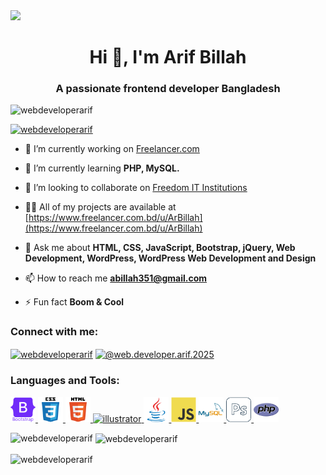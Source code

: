 <img src="https://media.licdn.com/dms/image/v2/D5616AQHf00KwGXD8Ug/profile-displaybackgroundimage-shrink_350_1400/B56ZUunlX7GsAY-/0/1740243884783?e=1756944000&v=beta&t=taMu19cMlS0CI6pFl6zV04fHHtouSPApWZB7HLSuU6" atr="arif"/>
<h1 align="center">Hi 👋, I'm Arif Billah</h1>
<h3 align="center">A passionate frontend developer Bangladesh</h3>

<p align="left"> <img src="https://komarev.com/ghpvc/?username=webdeveloperarif&label=Profile%20views&color=0e75b6&style=flat" alt="webdeveloperarif" /> </p>

<p align="left"> <a href="https://github.com/ryo-ma/github-profile-trophy"><img src="https://github-profile-trophy.vercel.app/?username=webdeveloperarif" alt="webdeveloperarif" /></a> </p>

- 🔭 I’m currently working on [Freelancer.com](https://www.freelancer.com.bd/u/ArBillah)

- 🌱 I’m currently learning **PHP, MySQL.**

- 👯 I’m looking to collaborate on [Freedom IT Institutions](https://freedomitinstitutions.com/)

- 👨‍💻 All of my projects are available at [https://www.freelancer.com.bd/u/ArBillah](https://www.freelancer.com.bd/u/ArBillah)

- 💬 Ask me about **HTML, CSS, JavaScript, Bootstrap, jQuery, Web Development, WordPress, WordPress Web Development and Design**

- 📫 How to reach me **abillah351@gmail.com**

- ⚡ Fun fact **Boom & Cool**

<h3 align="left">Connect with me:</h3>
<p align="left">
<a href="https://linkedin.com/in/webdeveloperarif" target="blank"><img align="center" src="https://raw.githubusercontent.com/rahuldkjain/github-profile-readme-generator/master/src/images/icons/Social/linked-in-alt.svg" alt="webdeveloperarif" height="30" width="40" /></a>
<a href="https://fb.com/@web.developer.arif.2025" target="blank"><img align="center" src="https://raw.githubusercontent.com/rahuldkjain/github-profile-readme-generator/master/src/images/icons/Social/facebook.svg" alt="@web.developer.arif.2025" height="30" width="40" /></a>
</p>

<h3 align="left">Languages and Tools:</h3>
<p align="left"> <a href="https://getbootstrap.com" target="_blank" rel="noreferrer"> <img src="https://raw.githubusercontent.com/devicons/devicon/master/icons/bootstrap/bootstrap-plain-wordmark.svg" alt="bootstrap" width="40" height="40"/> </a> <a href="https://www.w3schools.com/css/" target="_blank" rel="noreferrer"> <img src="https://raw.githubusercontent.com/devicons/devicon/master/icons/css3/css3-original-wordmark.svg" alt="css3" width="40" height="40"/> </a> <a href="https://www.w3.org/html/" target="_blank" rel="noreferrer"> <img src="https://raw.githubusercontent.com/devicons/devicon/master/icons/html5/html5-original-wordmark.svg" alt="html5" width="40" height="40"/> </a> <a href="https://www.adobe.com/in/products/illustrator.html" target="_blank" rel="noreferrer"> <img src="https://www.vectorlogo.zone/logos/adobe_illustrator/adobe_illustrator-icon.svg" alt="illustrator" width="40" height="40"/> </a> <a href="https://www.java.com" target="_blank" rel="noreferrer"> <img src="https://raw.githubusercontent.com/devicons/devicon/master/icons/java/java-original.svg" alt="java" width="40" height="40"/> </a> <a href="https://developer.mozilla.org/en-US/docs/Web/JavaScript" target="_blank" rel="noreferrer"> <img src="https://raw.githubusercontent.com/devicons/devicon/master/icons/javascript/javascript-original.svg" alt="javascript" width="40" height="40"/> </a> <a href="https://www.mysql.com/" target="_blank" rel="noreferrer"> <img src="https://raw.githubusercontent.com/devicons/devicon/master/icons/mysql/mysql-original-wordmark.svg" alt="mysql" width="40" height="40"/> </a> <a href="https://www.photoshop.com/en" target="_blank" rel="noreferrer"> <img src="https://raw.githubusercontent.com/devicons/devicon/master/icons/photoshop/photoshop-line.svg" alt="photoshop" width="40" height="40"/> </a> <a href="https://www.php.net" target="_blank" rel="noreferrer"> <img src="https://raw.githubusercontent.com/devicons/devicon/master/icons/php/php-original.svg" alt="php" width="40" height="40"/> </a> </p>

<p><img align="left" src="https://github-readme-stats.vercel.app/api/top-langs?username=webdeveloperarif&show_icons=true&locale=en&layout=compact" alt="webdeveloperarif" /></p>

<p>&nbsp;<img align="center" src="https://github-readme-stats.vercel.app/api?username=webdeveloperarif&show_icons=true&locale=en" alt="webdeveloperarif" /></p>

<p><img align="center" src="https://github-readme-streak-stats.herokuapp.com/?user=webdeveloperarif&" alt="webdeveloperarif" /></p>
